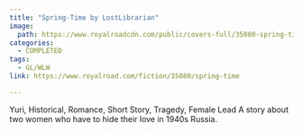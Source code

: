 ```yaml
---
title: "Spring-Time by LostLibrarian"
image:
  path: https://www.royalroadcdn.com/public/covers-full/35080-spring-time.jpg
categories:
  - COMPLETED
tags:
  - GL/WLW
link: https://www.royalroad.com/fiction/35080/spring-time

---
```

Yuri, Historical, Romance, Short Story, Tragedy, Female Lead A story about two women who have to hide their love in 1940s Russia.

